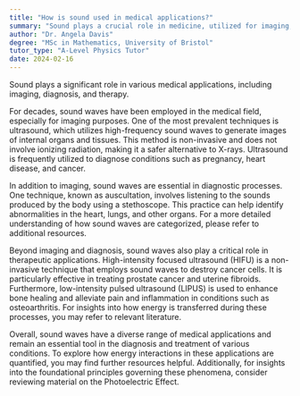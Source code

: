 ```yaml
---
title: "How is sound used in medical applications?"
summary: "Sound plays a crucial role in medicine, utilized for imaging, diagnosing conditions, and therapeutic treatments, enhancing patient care and medical procedures."
author: "Dr. Angela Davis"
degree: "MSc in Mathematics, University of Bristol"
tutor_type: "A-Level Physics Tutor"
date: 2024-02-16
---
```


Sound plays a significant role in various medical applications, including imaging, diagnosis, and therapy.

For decades, sound waves have been employed in the medical field, especially for imaging purposes. One of the most prevalent techniques is ultrasound, which utilizes high-frequency sound waves to generate images of internal organs and tissues. This method is non-invasive and does not involve ionizing radiation, making it a safer alternative to X-rays. Ultrasound is frequently utilized to diagnose conditions such as pregnancy, heart disease, and cancer.

In addition to imaging, sound waves are essential in diagnostic processes. One technique, known as auscultation, involves listening to the sounds produced by the body using a stethoscope. This practice can help identify abnormalities in the heart, lungs, and other organs. For a more detailed understanding of how sound waves are categorized, please refer to additional resources.

Beyond imaging and diagnosis, sound waves also play a critical role in therapeutic applications. High-intensity focused ultrasound (HIFU) is a non-invasive technique that employs sound waves to destroy cancer cells. It is particularly effective in treating prostate cancer and uterine fibroids. Furthermore, low-intensity pulsed ultrasound (LIPUS) is used to enhance bone healing and alleviate pain and inflammation in conditions such as osteoarthritis. For insights into how energy is transferred during these processes, you may refer to relevant literature.

Overall, sound waves have a diverse range of medical applications and remain an essential tool in the diagnosis and treatment of various conditions. To explore how energy interactions in these applications are quantified, you may find further resources helpful. Additionally, for insights into the foundational principles governing these phenomena, consider reviewing material on the Photoelectric Effect.
    